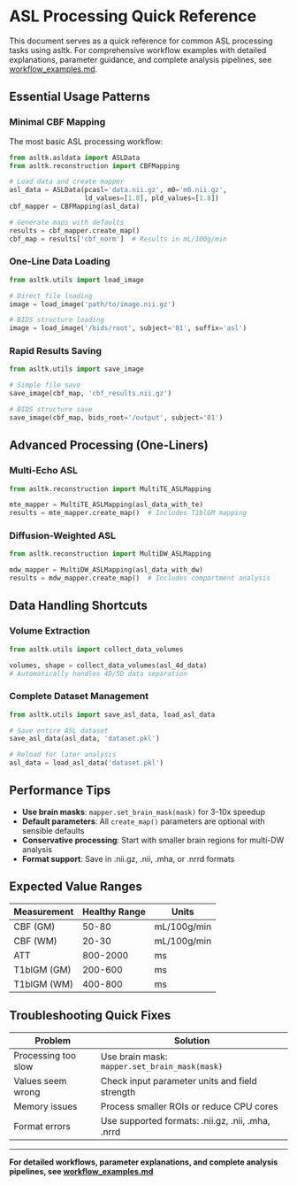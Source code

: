 # ASL Processing Quick Reference

This document serves as a quick reference for common ASL processing tasks using asltk. For comprehensive workflow examples with detailed explanations, parameter guidance, and complete analysis pipelines, see [workflow_examples.md](examples/workflow_examples.md).

## Essential Usage Patterns

### Minimal CBF Mapping
The most basic ASL processing workflow:

```python
from asltk.asldata import ASLData
from asltk.reconstruction import CBFMapping

# Load data and create mapper
asl_data = ASLData(pcasl='data.nii.gz', m0='m0.nii.gz', 
                   ld_values=[1.8], pld_values=[1.8])
cbf_mapper = CBFMapping(asl_data)

# Generate maps with defaults
results = cbf_mapper.create_map()
cbf_map = results['cbf_norm']  # Results in mL/100g/min
```

### One-Line Data Loading
```python
from asltk.utils import load_image

# Direct file loading
image = load_image('path/to/image.nii.gz')

# BIDS structure loading
image = load_image('/bids/root', subject='01', suffix='asl')
```

### Rapid Results Saving
```python
from asltk.utils import save_image

# Simple file save
save_image(cbf_map, 'cbf_results.nii.gz')

# BIDS structure save
save_image(cbf_map, bids_root='/output', subject='01')
```

## Advanced Processing (One-Liners)

### Multi-Echo ASL
```python
from asltk.reconstruction import MultiTE_ASLMapping

mte_mapper = MultiTE_ASLMapping(asl_data_with_te)
results = mte_mapper.create_map()  # Includes T1blGM mapping
```

### Diffusion-Weighted ASL
```python
from asltk.reconstruction import MultiDW_ASLMapping

mdw_mapper = MultiDW_ASLMapping(asl_data_with_dw)
results = mdw_mapper.create_map()  # Includes compartment analysis
```

## Data Handling Shortcuts

### Volume Extraction
```python
from asltk.utils import collect_data_volumes

volumes, shape = collect_data_volumes(asl_4d_data)
# Automatically handles 4D/5D data separation
```

### Complete Dataset Management
```python
from asltk.utils import save_asl_data, load_asl_data

# Save entire ASL dataset
save_asl_data(asl_data, 'dataset.pkl')

# Reload for later analysis
asl_data = load_asl_data('dataset.pkl')
```

## Performance Tips

- **Use brain masks**: `mapper.set_brain_mask(mask)` for 3-10x speedup
- **Default parameters**: All `create_map()` parameters are optional with sensible defaults
- **Conservative processing**: Start with smaller brain regions for multi-DW analysis
- **Format support**: Save in .nii.gz, .nii, .mha, or .nrrd formats

## Expected Value Ranges

| Measurement | Healthy Range | Units |
|-------------|---------------|-------|
| CBF (GM) | 50-80 | mL/100g/min |
| CBF (WM) | 20-30 | mL/100g/min |
| ATT | 800-2000 | ms |
| T1blGM (GM) | 200-600 | ms |
| T1blGM (WM) | 400-800 | ms |

## Troubleshooting Quick Fixes

| Problem | Solution |
|---------|----------|
| Processing too slow | Use brain mask: `mapper.set_brain_mask(mask)` |
| Values seem wrong | Check input parameter units and field strength |
| Memory issues | Process smaller ROIs or reduce CPU cores |
| Format errors | Use supported formats: .nii.gz, .nii, .mha, .nrrd |

---

**For detailed workflows, parameter explanations, and complete analysis pipelines, see [workflow_examples.md](examples/workflow_examples.md)**